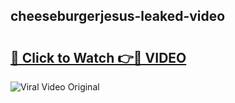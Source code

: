 ## cheeseburgerjesus-leaked-video 

# <h2><a href="http://freeplayer.one?title=cheeseburgerjesus-leaked-video&ref=21J">🔗 Click to Watch 👉🔴 VIDEO</a></h2>

<a href="http://freeplayer.one?title=cheeseburgerjesus-leaked-video&ref=21J" rel="nofollow" data-target="animated-image.originalLink"><img src="https://i.ibb.co.com/xMMVF88/686577567.gif" alt="Viral Video Original" style="max-width: 100%; display: inline-block;" data-target="animated-image.originalImage"></a>

